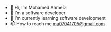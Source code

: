 - 👋 Hi, I’m Mohamed AhmeD
- 👀 I’m a software developer
- 🌱 I’m currently learning software development
- 📫 How to reach me  ma07041705@gmail.com

<!---
MohamedAhmeDdev/MohamedAhmeDdev is a ✨ special ✨ repository because its `README.md` (this file) appears on your GitHub profile.
You can click the Preview link to take a look at your changes.
--->
